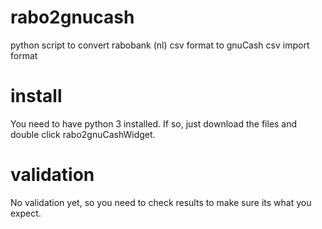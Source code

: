 # rabo2gnucash
python script to convert rabobank (nl) csv format to gnuCash csv import format

# install
You need to have python 3 installed. If so, just download the files and double click rabo2gnuCashWidget.

# validation
No validation yet, so you need to check results to make sure its what you expect.
